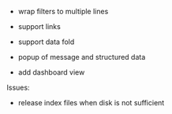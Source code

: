 


- wrap filters to multiple lines

- support links
- support data fold
- popup of message and structured data

- add dashboard view


Issues:
- release index files when disk is not sufficient